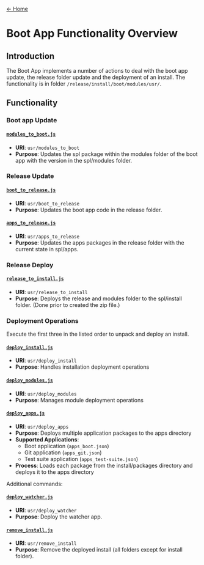 [← Home](../README.md)

# Boot App Functionality Overview

## Introduction

The Boot App implements a number of actions to deal with the boot app update, the release folder update and the deployment of an install.
The functionality is in folder `/release/install/boot/modules/usr/`.

## Functionality

### Boot app Update

#### [`modules_to_boot.js`](../release/install/boot/modules/usr/modules_to_boot.js)
- **URI**: `usr/modules_to_boot`
- **Purpose**: Updates the spl package within the modules folder of the boot app with the version in the spl/modules folder.

### Release Update

#### [`boot_to_release.js`](../release/install/boot/modules/usr/boot_to_release.js)
- **URI**: `usr/boot_to_release`
- **Purpose**: Updates the boot app code in the release folder.

#### [`apps_to_release.js`](../release/install/boot/modules/usr/apps_to_release.js)
- **URI**: `usr/apps_to_release`
- **Purpose**: Updates the apps packages in the release folder with the current state in spl/apps.

### Release Deploy

#### [`release_to_install.js`](../release/install/boot/modules/usr/release_to_install.js)
- **URI**: `usr/release_to_install`
- **Purpose**: Deploys the release and modules folder to the spl/install folder. (Done prior to created the zip file.)

### Deployment Operations

Execute the first three in the listed order to unpack and deploy an install.

#### [`deploy_install.js`](../release/install/boot/modules/usr/deploy_install.js)
- **URI**: `usr/deploy_install`
- **Purpose**: Handles installation deployment operations

#### [`deploy_modules.js`](../release/install/boot/modules/usr/deploy_modules.js)
- **URI**: `usr/deploy_modules`
- **Purpose**: Manages module deployment operations

#### [`deploy_apps.js`](../release/install/boot/modules/usr/deploy_apps.js)
- **URI**: `usr/deploy_apps`
- **Purpose**: Deploys multiple application packages to the apps directory
- **Supported Applications**:
  - Boot application (`apps_boot.json`)
  - Git application (`apps_git.json`)
  - Test suite application (`apps_test-suite.json`)
- **Process**: Loads each package from the install/packages directory and deploys it to the apps directory

Additional commands:

#### [`deploy_watcher.js`](../release/install/boot/modules/usr/deploy_watcher.js)
- **URI**: `usr/deploy_watcher`
- **Purpose**: Deploy the watcher app.

#### [`remove_install.js`](../release/install/boot/modules/usr/remove_install.js)
- **URI**: `usr/remove_install`
- **Purpose**: Remove the deployed install (all folders except for install folder).

